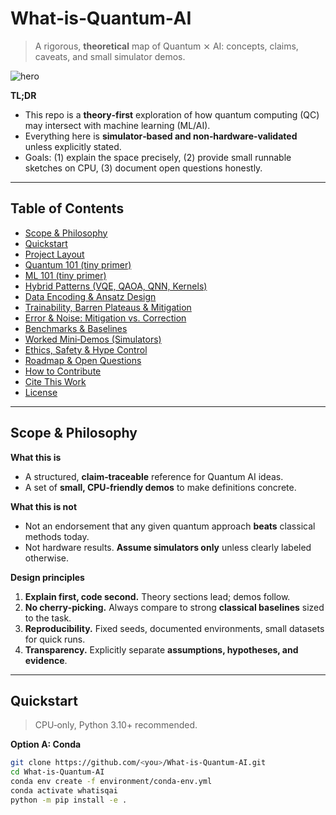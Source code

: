 # What‑is‑Quantum‑AI
> A rigorous, **theoretical** map of Quantum ⨯ AI: concepts, claims, caveats, and small simulator demos.

![hero](figures/hero.png)

**TL;DR**
- This repo is a **theory‑first** exploration of how quantum computing (QC) may intersect with machine learning (ML/AI).
- Everything here is **simulator‑based and non‑hardware‑validated** unless explicitly stated.
- Goals: (1) explain the space precisely, (2) provide small runnable sketches on CPU, (3) document open questions honestly.

---

## Table of Contents
- [Scope & Philosophy](#scope--philosophy)
- [Quickstart](#quickstart)
- [Project Layout](#project-layout)
- [Quantum 101 (tiny primer)](#quantum-101-tiny-primer)
- [ML 101 (tiny primer)](#ml-101-tiny-primer)
- [Hybrid Patterns (VQE, QAOA, QNN, Kernels)](#hybrid-patterns-vqe-qaoa-qnn-kernels)
- [Data Encoding & Ansatz Design](#data-encoding--ansatz-design)
- [Trainability, Barren Plateaus & Mitigation](#trainability-barren-plateaus--mitigation)
- [Error & Noise: Mitigation vs. Correction](#error--noise-mitigation-vs-correction)
- [Benchmarks & Baselines](#benchmarks--baselines)
- [Worked Mini‑Demos (Simulators)](#worked-mini-demos-simulators)
- [Ethics, Safety & Hype Control](#ethics-safety--hype-control)
- [Roadmap & Open Questions](#roadmap--open-questions)
- [How to Contribute](#how-to-contribute)
- [Cite This Work](#cite-this-work)
- [License](#license)

---

## Scope & Philosophy
**What this is**
- A structured, **claim‑traceable** reference for Quantum AI ideas.  
- A set of **small, CPU‑friendly demos** to make definitions concrete.

**What this is not**
- Not an endorsement that any given quantum approach **beats** classical methods today.  
- Not hardware results. **Assume simulators only** unless clearly labeled otherwise.

**Design principles**
1. **Explain first, code second.** Theory sections lead; demos follow.
2. **No cherry‑picking.** Always compare to strong **classical baselines** sized to the task.
3. **Reproducibility.** Fixed seeds, documented environments, small datasets for quick runs.
4. **Transparency.** Explicitly separate **assumptions, hypotheses, and evidence**.

---

## Quickstart
> CPU‑only, Python 3.10+ recommended.

**Option A: Conda**
```bash
git clone https://github.com/<you>/What-is-Quantum-AI.git
cd What-is-Quantum-AI
conda env create -f environment/conda-env.yml
conda activate whatisqai
python -m pip install -e .
